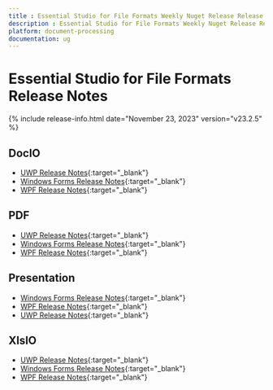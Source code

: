 ```yaml
---
title : Essential Studio for File Formats Weekly Nuget Release Release Notes  
description : Essential Studio for File Formats Weekly Nuget Release Release Notes  
platform: document-processing
documentation: ug
---
```


# Essential Studio for File Formats  Release Notes  

{% include release-info.html date="November 23, 2023" version="v23.2.5" %} 

## DocIO

* [UWP Release Notes](/uwp/release-notes/v23.2.5#docio){:target="_blank"}
* [Windows Forms Release Notes](/windowsforms/release-notes/v23.2.5#docio){:target="_blank"}
* [WPF Release Notes](/wpf/release-notes/v23.2.5#docio){:target="_blank"}


## PDF

* [UWP Release Notes](/uwp/release-notes/v23.2.5#pdf){:target="_blank"}
* [Windows Forms Release Notes](/windowsforms/release-notes/v23.2.5#pdf){:target="_blank"}
* [WPF Release Notes](/wpf/release-notes/v23.2.5#pdf){:target="_blank"}


## Presentation

* [Windows Forms Release Notes](/windowsforms/release-notes/v23.2.5#presentation){:target="_blank"}
* [WPF Release Notes](/wpf/release-notes/v23.2.5#presentation){:target="_blank"}
* [UWP Release Notes](/uwp/release-notes/v23.2.5#presentation){:target="_blank"}


## XlsIO

* [UWP Release Notes](/uwp/release-notes/v23.2.5#xlsio){:target="_blank"}
* [Windows Forms Release Notes](/windowsforms/release-notes/v23.2.5#xlsio){:target="_blank"}
* [WPF Release Notes](/wpf/release-notes/v23.2.5#xlsio){:target="_blank"}